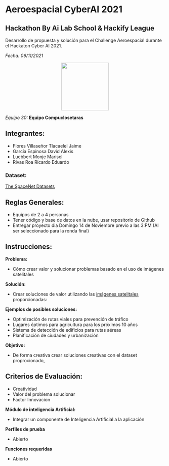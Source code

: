 # Aeroespacial CyberAI 2021
## Hackathon By Ai Lab School & Hackify League 
Desarrollo de propuesta y solución para el Challenge Aeroespacial durante el Hackaton Cyber AI 2021.

_Fecha: 09/11/2021_

<p align="center">
<a href="https://docs.google.com/presentation/d/1YIfNOfVx3-XdMBY0MFbRV-mi9kRZTBTAKLdNjdyoS8Y/edit#slide=id.g7c8002d35b_0_1"><img src="https://media-exp1.licdn.com/dms/image/C560BAQGx1i8oFMeudg/company-logo_200_200/0/1589145540387?e=2159024400&v=beta&t=PyT8o50UTboLv2PMjTJSoVhMkwCBt5Yofv0IRlmJLHs" width="150"/> </a>
</p>

_Equipo 30:_
**Equipo Compuclosetaras** 

## Integrantes:
* Flores Villaseñor Tlacaelel Jaime
* García Espinosa David Alexis
* Luebbert Monje Marisol
* Rivas Roa Ricardo Eduardo



### Dataset:

[The SpaceNet Datasets](https://spacenet.ai/datasets/)

## Reglas  Generales:

* Equipos de 2 a 4 personas
* Tener código y base de datos en la nube, usar repositorio de Github
* Entregar proyecto dia Domingo 14 de Noviembre previo a las 3:PM (Al ser seleccionado para la ronda final)

## Instrucciones:

**Problema:**

* Cómo crear valor y solucionar problemas basado en el uso de imágenes satelitales

**Solución:**
* Crear soluciones de valor utilizando las [imágenes satelitales](https://spacenet.ai/datasets/) proporcionadas:

**Ejemplos de posibles soluciones:**

* Optimización de rutas viales para prevención de tráfico
* Lugares óptimos para agricultura para los próximos 10 años
* Sistema de detección de edificios para rutas aéreas
* Planificación de ciudades y urbanización

**Objetivo:**
* De forma creativa crear soluciones creativas con el dataset proprocionado,


## **Criterios de Evaluación:**
* Creatividad
* Valor del problema  solucionar
* Factor Innovacion


**Módulo de inteligencia Artificial:**
* Integrar un componente de Inteligencia Artificial a la aplicación


**Perfiles de prueba**
* Abierto

**Funciones requeridas**
* Abierto

